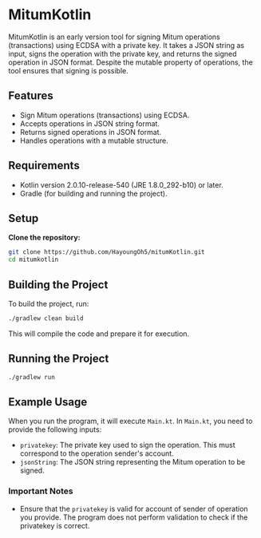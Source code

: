 # MitumKotlin

MitumKotlin is an early version tool for signing Mitum operations (transactions) using ECDSA with a private key. It takes a JSON string as input, signs the operation with the private key, and returns the signed operation in JSON format. Despite the mutable property of operations, the tool ensures that signing is possible.

## Features

- Sign Mitum operations (transactions) using ECDSA.
- Accepts operations in JSON string format.
- Returns signed operations in JSON format.
- Handles operations with a mutable structure.

## Requirements

- Kotlin version 2.0.10-release-540 (JRE 1.8.0_292-b10) or later.
- Gradle (for building and running the project).

## Setup

**Clone the repository:**

```sh
git clone https://github.com/HayoungOh5/mitumKotlin.git
cd mitumkotlin
```

## Building the Project

To build the project, run:
``` sh
./gradlew clean build
```

This will compile the code and prepare it for execution.


## Running the Project

```sh
./gradlew run
```

## Example Usage

When you run the program, it will execute `Main.kt`. In `Main.kt`, you need to provide the following inputs:

- `privatekey`: The private key used to sign the operation. This must correspond to the operation sender's account.
- `jsonString`: The JSON string representing the Mitum operation to be signed.

### Important Notes

- Ensure that the `privatekey` is valid for account of sender of operation you provide. The program does not perform validation to check if the privatekey is correct.